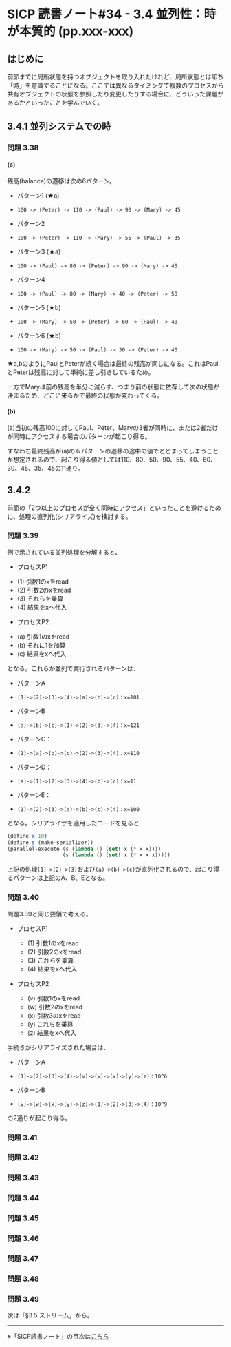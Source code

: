 SICP 読書ノート#34 - 3.4 並列性：時が本質的 (pp.xxx-xxx)
======================================

## はじめに

前節までに局所状態を持つオブジェクトを取り入れたけれど、局所状態とは即ち「時」を意識することになる。ここでは異なるタイミングで複数のプロセスから共有オブジェクトの状態を参照したり変更したりする場合に、どういった課題があるかといったことを学んでいく。


## 3.4.1 並列システムでの時

### 問題 3.38

#### (a)

残高(balance)の遷移は次の6パターン。

* パターン1 (★a)
 - ```100 -> (Peter) -> 110 -> (Paul) -> 90 -> (Mary) -> 45```
* パターン2
 - ```100 -> (Peter) -> 110 -> (Mary) -> 55 -> (Paul) -> 35```
* パターン3 (★a)
 - ```100 -> (Paul) -> 80 -> (Peter) -> 90 -> (Mary) -> 45```
* パターン4
 - ```100 -> (Paul) -> 80 -> (Mary) -> 40 -> (Peter) -> 50```
* パターン5 (★b)
 - ```100 -> (Mary) -> 50 -> (Peter) -> 60 -> (Paul) -> 40```
* パターン6 (★b)
 - ```100 -> (Mary) -> 50 -> (Paul) -> 30 -> (Peter) -> 40```

★a,bのようにPaulとPeterが続く場合は最終の残高が同じになる。これはPaulとPeterは残高に対して単純に差し引きしているため。

一方でMaryは前の残高を半分に減らす、つまり前の状態に依存して次の状態が決まるため、どこに来るかで最終の状態が変わってくる。

#### (b)

(a)当初の残高100に対してPaul、Peter、Maryの3者が同時に、または2者だけが同時にアクセスする場合のパターンが起こり得る。

すなわち最終残高が(a)の６パターンの遷移の途中の値でとどまってしまうことが想定されるので、起こり得る値としては110、80、50、90、55、40、60、30、45、35、45の11通り。


## 3.4.2

前節の「2つ以上のプロセスが全く同時にアクセス」といったことを避けるために、処理の直列化(シリアライズ)を検討する。

### 問題 3.39

例で示されている並列処理を分解すると、

* プロセスP1
 - (1) 引数1のxをread
 - (2) 引数2のxをread
 - (3) それらを乗算
 - (4) 結果をxへ代入

* プロセスP2
 - (a) 引数1のxをread
 - (b) それに1を加算
 - (c) 結果をxへ代入

となる。これらが並列で実行されるパターンは、

* パターンA
 - ```(1)->(2)->(3)->(4)->(a)->(b)->(c)：x=101```
* パターンB
 - ```(a)->(b)->(c)->(1)->(2)->(3)->(4)：x=121```
* パターンC：
 - ```(1)->(a)->(b)->(c)->(2)->(3)->(4)：x=110```
* パターンD：
 - ```(a)->(1)->(2)->(3)->(4)->(b)->(c)：x=11```
* パターンE：
 - ```(1)->(2)->(3)->(a)->(b)->(c)->(4)：x=100```


となる。シリアライザを適用したコードを見ると

```scheme
(define x 10)
(define s (make-serializer))
(parallel-execute (s (lambda () (set! x (* x x))))
                  (s (lambda () (set! x (* x x x)))))

```

上記の処理```(1)->(2)->(3)```および```(a)->(b)->(c)```が直列化されるので、起こり得るパターンは上記のA、B、Eとなる。


### 問題 3.40

問題3.39と同じ要領で考える。

* プロセスP1
  - (1) 引数1のxをread
  - (2) 引数2のxをread
  - (3) これらを乗算
  - (4) 結果をxへ代入

* プロセスP2
  - (v) 引数1のxをread
  - (w) 引数2のxをread
  - (x) 引数3のxをread
  - (y) これらを乗算
  - (z) 結果をxへ代入

手続きがシリアライズされた場合は、

* パターンA
 - ```(1)->(2)->(3)->(4)->(v)->(w)->(x)->(y)->(z)：10^6```
* パターンB
 - ```(v)->(w)->(x)->(y)->(z)->(1)->(2)->(3)->(4)：10^9```

の2通りが起こり得る。


### 問題 3.41

### 問題 3.42

### 問題 3.43

### 問題 3.44

### 問題 3.45

### 問題 3.46

### 問題 3.47

### 問題 3.48

### 問題 3.49



次は「§3.5 ストリーム」から。

--------------------------------

※「SICP読書ノート」の目次は[こちら](/entry/sicp/index)
